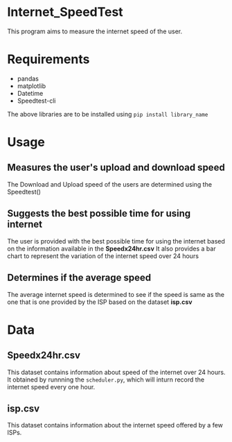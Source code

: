 # Internet_SpeedTest

This program aims to measure the internet speed of the user.

# Requirements
- pandas
- matplotlib
- Datetime
- Speedtest-cli

The above libraries are to be installed using
`pip install library_name`

# Usage

## Measures the user's upload and download speed
The Download and Upload speed of the users are determined using the Speedtest()

## Suggests the best possible time for using internet
The user is provided with the best possible time for using the internet based on the information available in the **Speedx24hr.csv**
It also provides a bar chart to represent the variation of the internet speed over 24 hours

## Determines if the average speed
The average internet speed is determined to see if the speed is same as the one that is one provided by the ISP based on the dataset **isp.csv**

# Data

## Speedx24hr.csv

This dataset contains information about speed of the internet over 24 hours. It obtained by runnning the `scheduler.py`, which will inturn record the internet speed every one hour.

## isp.csv

This dataset contains information about the internet speed offered by a few ISPs.
